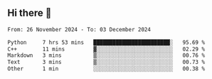 ## Hi there 👋

<!--
**Bojupi/Bojupi** is a ✨ _special_ ✨ repository because its `README.md` (this file) appears on your GitHub profile.

Here are some ideas to get you started:

- 🔭 I’m currently working on ...
- 🌱 I’m currently learning ...
- 👯 I’m looking to collaborate on ...
- 🤔 I’m looking for help with ...
- 💬 Ask me about ...
- 📫 How to reach me: ...
- 😄 Pronouns: ...
- ⚡ Fun fact: ...
-->

<!--START_SECTION:waka-->

```txt
From: 26 November 2024 - To: 03 December 2024

Python     7 hrs 53 mins   ████████████████████████░   95.69 %
C++        11 mins         ▓░░░░░░░░░░░░░░░░░░░░░░░░   02.29 %
Markdown   3 mins          ▒░░░░░░░░░░░░░░░░░░░░░░░░   00.76 %
Text       3 mins          ▒░░░░░░░░░░░░░░░░░░░░░░░░   00.73 %
Other      1 min           ░░░░░░░░░░░░░░░░░░░░░░░░░   00.38 %
```

<!--END_SECTION:waka-->
